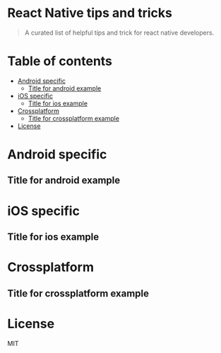 # React Native tips and tricks

> A curated list of helpful tips and trick for react native developers.

# Table of contents

- [Android specific](#-android-specific)
  - [Title for android example](#-title-for-android-example)
- [iOS specific](#-ios-specific)
  - [Title for ios example](#-title-for-ios-example)
- [Crossplatform](#-crossplatform)
  - [Title for crossplatform example](#-title-for-crossplatform-example)
- [License](#-license)

# Android specific


## Title for android example


# iOS specific

## Title for ios example


# Crossplatform

## Title for crossplatform example


# License

MIT
